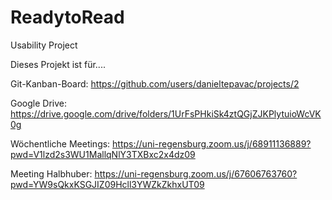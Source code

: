 # ReadytoRead
Usability Project

Dieses Projekt ist für....

Git-Kanban-Board: https://github.com/users/danieltepavac/projects/2

Google Drive: https://drive.google.com/drive/folders/1UrFsPHkiSk4ztQGjZJKPlytuioWcVK0g

Wöchentliche Meetings: https://uni-regensburg.zoom.us/j/68911136889?pwd=V1lzd2s3WU1MallqNlY3TXBxc2x4dz09

Meeting Halbhuber: https://uni-regensburg.zoom.us/j/67606763760?pwd=YW9sQkxKSGJIZ09Hcll3YWZkZkhxUT09
